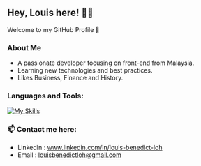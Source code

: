 ## Hey, Louis here! 👋🏻
Welcome to my GitHub Profile 🚀

### About Me
- A passionate developer focusing on front-end from Malaysia.
- Learning new technologies and best practices.
- Likes Business, Finance and History. 

<h3 align="left">Languages and Tools:</h3>

[![My Skills](https://skillicons.dev/icons?i=js,html,css,react,redux,nodejs,express,java,git,github,mongodb,vscode,linux,vim,wordpress&perline=5)](https://skillicons.dev)

### 📫 Contact me here: 
- LinkedIn : www.linkedin.com/in/louis-benedict-loh
- Email    : louisbenedictloh@gmail.com
